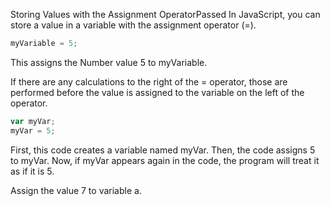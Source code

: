 Storing Values with the Assignment OperatorPassed
In JavaScript, you can store a value in a variable with the assignment operator (=).
```js
myVariable = 5;
```
This assigns the Number value 5 to myVariable.

If there are any calculations to the right of the = operator, those are performed before the value is assigned to the variable on the left of the operator.
```js
var myVar;
myVar = 5;
```
First, this code creates a variable named myVar. Then, the code assigns 5 to myVar. Now, if myVar appears again in the code, the program will treat it as if it is 5.

Assign the value 7 to variable a.